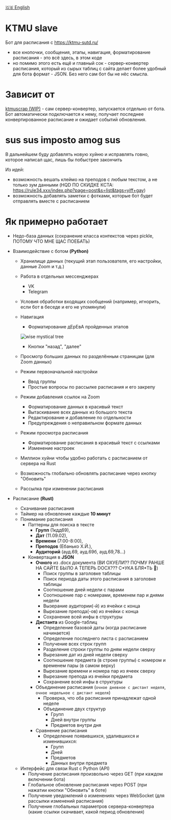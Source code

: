 [🇬🇧 English](/README-EN.md)

# KTMU slave

Бот для расписания с https://ktmu-sutd.ru/

- все кнопочки, сообщения, этапы, навигация,
форматирование расписания - это всё здесь,
в этом коде
- но помимо этого есть ещё и главный сок - 
сервер-конвертер расписания,
который из сырых таблиц с сайта делает
более удобный для бота формат - JSON.
Без него сам бот бы не нёс смысла.

# Зависит от
[ktmuscrap (WIP)](https://github.com/kerdl/ktmuscrap) - сам сервер-конвертер,
запускается отдельно от бота. Бот автоматически подключается к нему,
получает последнее конвертированное расписание и ожидает событий обновления.

# sus sus imposto amog sus
В дальнейшем буду добавлять новую хуйню
и исправлять говно, которое написал щас, лишь бы побыстрее закончить

Из идей:
- возможность вешать клеймо на преподов с любым текстом, а не только зум данными
(HQD ПО СКИДКЕ КСТА: https://rule34.xxx/index.php?page=post&s=list&tags=yiff+gay)
- возможность добавлять заметки с фотками, которые бот будет отправлять вместе с расписанием

# Як примерно работает

- Недо-база данных (сохранение класса контекстов через pickle, ПОТОМУ ЧТО МНЕ ЩАС ПОЕБАТЬ)

- Взаимодействие с ботом **(Python)**
     - Хранилище данных (текущий этап пользователя, его настройки, данные Zoom и т.д.)
     - Работа в отдельных мессенджерах
          - VK
          - Telegram
     - Условия обработки входящих сообщений (например, игнорить, если бот в беседе и его не упомянули)
     - Навигация
          - Форматирование дЕрЕвА пройденных этапов


          ![wise mystical tree](https://i.kym-cdn.com/photos/images/newsfeed/002/444/748/d04.jpg)
          - Кнопки "назад", "далее"
     - Просмотр больших данных по разделённым страницам (для Zoom данных)
     - Режим первоначальной настройки
          - Ввод группы
          - Простые вопросы по рассылке расписания и его закрепу
     - Режим добавления ссылок на Zoom
          - Форматирование данных в красивый текст
          - Вытаскивание всех данных из большого текста
          - Редактирование и добавление по отдельности
          - Предупреждения о неправильном формате данных
     - Режим просмотра расписания
          - Форматирование расписания в красивый текст с ссылками
          - Изменение настроек
     - Миллион хуйни чтобы удобно работать с расписанием от сервера на Rust
     - Возможность глобально обновлять расписание через кнопку "Обновить"
     - Рассылка при изменении расписания

- Расписание **(Rust)**
     - Скачивание расписания
     - Таймер на обновление каждые **10 минут**
     - Понимание расписания
          - Паттерны для поиска в тексте
               - **Групп** (1кдд69),
               - **Дат** (11.09.02),
               - **Времени** (7:00-8:00),
               - **Преподов** (Ебанько Х.Й.),
               - **Аудиторий** (ауд.69, ауд.69б, ауд.69,78...)
          - Конвертация в **JSON**
               - **Очного** из .docx документа
               (ВИ ОХУЕЛИ?? ПОЧМУ РАНШЕ НА САЙТЕ БЫЛО А ТЕПЕРЬ DOCX??? С\*УКА БЛЯ\*ТЬ 🤬)
                    - Поиск группы в заголовке таблицы
                    - Поиск периода даты этого расписания в заголовке таблицы
                    - Соотношение дней недели с парами
                    - Соотношение пар с номерами, временем пар и днями недели
                    - Вызерание аудитории(-й) из ячейки с конца
                    - Вырезание препода(-ов) из ячейки с конца
                    - Сохранение всей инфы в структуры
               - **Дистанта** из Google-таблиц
                    - Определение базовой даты (когда расписание начинается)
                    - Определение последнего листа с расписанием
                    - Получение всех строк групп
                    - Разделение строки группы по дням недели сверху
                    - Вырезание дат из дней недели сверху
                    - Соотношение предмета (в строке группы) с номером и временем пары (в самом верху)
                    - Вырезание времени и номера пар из ячеек сверху
                    - Вырезание препода из ячейки предмета
                    - Сохранение всей инфы в структуры
               - Объединение расписания (`очное дневное с дистант неделя`, `очное недельное с дистант неделя`)
                    - Проверка, что оба расписания принадлежат одной неделе
                    - Объединение двух структур
                        - Групп
                        - Дней внутри группы
                        - Предметов внутри дня
               - Сравнение расписания
                    - Определение появившихся, удалившихся и изменившихся:
                        - Групп
                        - Дней
                        - Предметов
                        - Данных внутри предмета
     - Интерфейс для связи Rust с Python (API)
          - Получение расписания произвольно через GET (при каждом включении бота)
          - Глобальное обновление расписания через POST (при нажатии кнопки "Обновить" в боте)
          - Получение уведомлений о изменениях через WebSocket (для рассылки изменений расписания)
          - Получение глобальных параметров сервера-конвертера (какие ссылки скачивает, какой период обновления)
